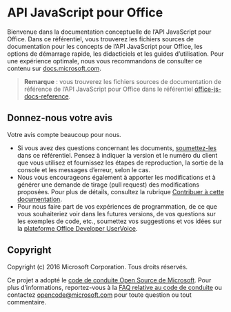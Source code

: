 # <a name="office-javascript-apis"></a>API JavaScript pour Office

Bienvenue dans la documentation conceptuelle de l’API JavaScript pour Office. Dans ce référentiel, vous trouverez les fichiers sources de documentation pour les concepts de l’API JavaScript pour Office, les options de démarrage rapide, les didacticiels et les guides d’utilisation. Pour une expérience optimale, nous vous recommandons de consulter ce contenu sur [docs.microsoft.com](https://docs.microsoft.com/office/dev/add-ins).

> **Remarque** : vous trouverez les fichiers sources de documentation de référence de l’API JavaScript pour Office dans le référentiel [office-js-docs-reference](https://github.com/OfficeDev/office-js-docs-reference).

## <a name="give-us-your-feedback"></a>Donnez-nous votre avis

Votre avis compte beaucoup pour nous.
* Si vous avez des questions concernant les documents, [soumettez-les](https://github.com/OfficeDev/office-js-docs-pr/issues) dans ce référentiel. Pensez à indiquer la version et le numéro du client que vous utilisez et fournissez les étapes de reproduction, la sortie de la console et les messages d’erreur, selon le cas. 
* Nous vous encourageons également à apporter les modifications et à générer une demande de tirage (pull request) des modifications proposées. Pour plus de détails, consultez la rubrique [Contribuer à cette documentation](Contributing.md). 
* Pour nous faire part de vos expériences de programmation, de ce que vous souhaiteriez voir dans les futures versions, de vos questions sur les exemples de code, etc., soumettez vos suggestions et vos idées sur la [plateforme Office Developer UserVoice](https://officespdev.uservoice.com/).

## <a name="copyright"></a>Copyright

Copyright (c) 2016 Microsoft Corporation. Tous droits réservés.


Ce projet a adopté le [code de conduite Open Source de Microsoft](https://opensource.microsoft.com/codeofconduct/). Pour plus d’informations, reportez-vous à la [FAQ relative au code de conduite](https://opensource.microsoft.com/codeofconduct/faq/) ou contactez [opencode@microsoft.com](mailto:opencode@microsoft.com) pour toute question ou tout commentaire.

